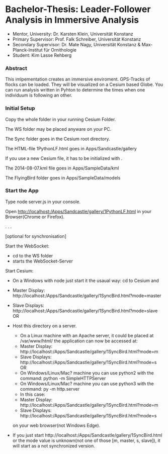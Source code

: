 # Bachelor-Thesis: Leader-Follower Analysis in Immersive Analysis
* Mentor, University: Dr. Karsten Klein, Universität Konstanz
* Primary Supervisor: Prof. Falk Schreiber, Universität Konstanz
* Secondary Supervisor: Dr. Mate Nagy, Universität Konstanz & Max-Planck-Institut für Ornithologie
* Student: Kim Lasse Rehberg


###  Abstract
This imlpementation creates an immersive enviroment. GPS-Tracks of flocks can be loaded. They will be visualized on a Cesium based Globe. You can run analysis written in Pyhton to determine the times when one individuum is following an other.

### Initial Setup

Copy the whole folder in your running Cesium Folder.


The WS folder may be placed anyware on your PC.

The Sync folder goes in the Cesium root directory. 

The HTML-file 1PythonLF.html goes in Apps/Sandcastle/gallery

If you use a new Cesium file, it has to be initialized with <npm install>.

The 2014-08-07.kml file goes in Apps/SampleData/kml

The FlyingBird folder goes in Apps/SampleData/models


### Start the App

Type node server.js in your console. 

Open [http://localhost:<port>/Apps/Sandcastle/gallery/1PythonLF.html](http://localhost:<port>/Apps/Sandcastle/gallery/1PythonLF.html) in your Browser(Chrome or Firefox).




.
.
.

[optional for synchronisation]

Start the WebSocket:
* cd to the WS folder
* <node server.js> starts the WebSocket-Server

Start Cesium:

  * On a Windows with node just start it the usaual way: cd to Cesium and <node server.js>
  * Master Display: http://localhost:<port>/Apps/Sandcastle/gallery/1SyncBird.html?mode=master
  * Slave Displays: http://localhost:<port>/Apps/Sandcastle/gallery/1SyncBird.html?mode=slave
OR
* Host this directory on a server.
  * On a Linux machine with an Apache server, it could be placed at /var/www/html/ the application can now be accessed at:
  * Master Display: http://localhost:<port>/Apps/Sandcastle/gallery/1SyncBird.html?mode=m
  * Slave Displays: http://localhost:<port>/Apps/Sandcastle/gallery/1SyncBird.html?mode=s
OR
  * On Windows/Linux/Mac? machine you can use python2 with the command: python -m SimpleHTTPServer <port>
  * On Windows/Linux/Mac? machine you can use python3 with the command: py -m http.server <port>
  * In this case:
   * Master Display: http://localhost:<port>/Apps/Sandcastle/gallery/1SyncBird.html?mode=m
   * Slave Displays: http://localhost:<port>/Apps/Sandcastle/gallery/1SyncBird.html?mode=s

  on your web browser(not Windows Edge).

* If you just start http://localhost:<port>/Apps/Sandcastle/gallery/1SyncBird.html or the mode value is unknown(not one of those [m, master, s, slave]), it will start as a not synchronized version.






